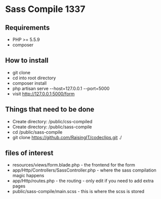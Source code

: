 # Sass Compile 1337

## Requirements
 - PHP >= 5.5.9
 - composer

## How to install
 - git clone
 - cd into root directory
 - composer install
 - php artisan serve --host=127.0.0.1 --port=5000
 - visit http://127.0.0.1:5000/form

## Things that need to be done
 - Create directory: /public/css-compiled
 - Create directory: /public/sass-compile
 - cd /public/sass-compile
 - git clone https://github.com/RaisingIT/codeclips.git ./

## files of interest
 - resources/views/form.blade.php - the frontend for the form
 - app/Http/Controllers/SassController.php - where the sass compilation magic happens
 - app/Http/routes.php - the routing - only edit if you need to add extra pages
 - public/sass-compile/main.scss - this is where the scss is stored